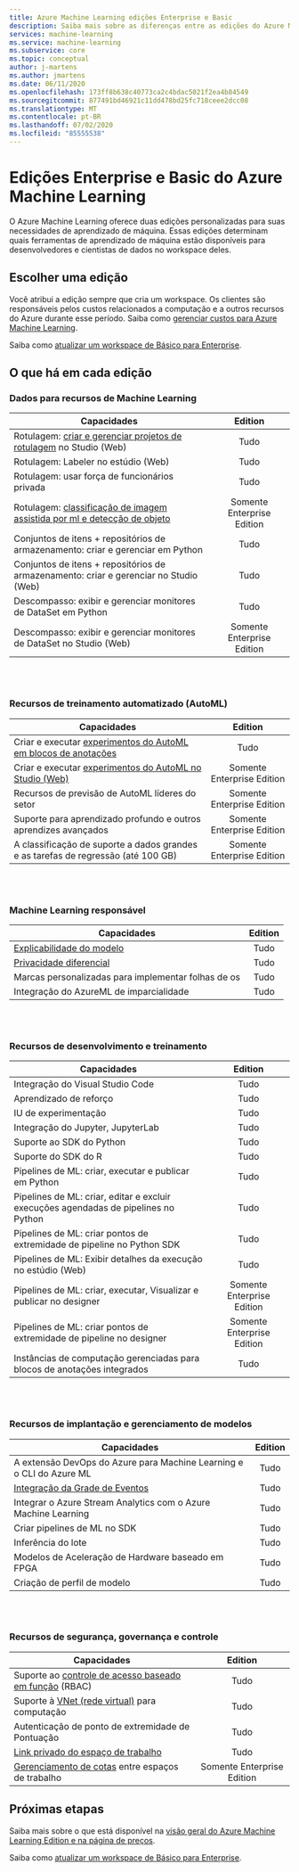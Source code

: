 ```yaml
---
title: Azure Machine Learning edições Enterprise e Basic
description: Saiba mais sobre as diferenças entre as edições do Azure Machine Learning.
services: machine-learning
ms.service: machine-learning
ms.subservice: core
ms.topic: conceptual
author: j-martens
ms.author: jmartens
ms.date: 06/11/2020
ms.openlocfilehash: 173ff8b638c40773ca2c4bdac5021f2ea4b84549
ms.sourcegitcommit: 877491bd46921c11dd478bd25fc718ceee2dcc08
ms.translationtype: MT
ms.contentlocale: pt-BR
ms.lasthandoff: 07/02/2020
ms.locfileid: "85555538"
---
```

# <a name="enterprise-and-basic-editions-of-azure-machine-learning"></a>Edições Enterprise e Basic do Azure Machine Learning 

O Azure Machine Learning oferece duas edições personalizadas para suas necessidades de aprendizado de máquina. Essas edições determinam quais ferramentas de aprendizado de máquina estão disponíveis para desenvolvedores e cientistas de dados no workspace deles.

## <a name="choose-an-edition"></a>Escolher uma edição

Você atribui a edição sempre que cria um workspace. Os clientes são responsáveis pelos custos relacionados a computação e a outros recursos do Azure durante esse período. Saiba como [gerenciar custos para Azure Machine Learning](concept-plan-manage-cost.md).

Saiba como [atualizar um workspace de Básico para Enterprise](how-to-manage-workspace.md#upgrade). 

## <a name="whats-in-each-edition"></a>O que há em cada edição

### <a name="data-for-machine-learning-capabilities"></a>Dados para recursos de Machine Learning  

| Capacidades                     | Edition                 |
|------------------------------------------------------------------------------------|:-----------:|
| Rotulagem: [criar e gerenciar projetos de rotulagem](tutorial-labeling.md) no Studio (Web)                                                | Tudo                     |
| Rotulagem: Labeler no estúdio (Web)                                    | Tudo                     |
| Rotulagem: usar força de funcionários privada                               | Tudo                     |
| Rotulagem: [classificação de imagem assistida por ml e detecção de objeto](how-to-label-images.md)                  | Somente Enterprise Edition |
| Conjuntos de itens + repositórios de armazenamento: criar e gerenciar em Python                       | Tudo                     |
| Conjuntos de itens + repositórios de armazenamento: criar e gerenciar no Studio (Web)                         | Tudo                     |
| Descompasso: exibir e gerenciar monitores de DataSet em Python                           | Tudo                     |
| Descompasso: exibir e gerenciar monitores de DataSet no Studio (Web)                            | Somente Enterprise Edition |


<br/>
<br/>

### <a name="automated-training-capabilities-automl"></a>Recursos de treinamento automatizado (AutoML)

| Capacidades    | Edition                 |
|------------------------------------------------------------------------------------|:-----------:|
| Criar e executar [experimentos do AutoML em blocos de anotações](how-to-configure-auto-train.md)               | Tudo                     |
| Criar e executar [experimentos do AutoML no Studio (Web)](how-to-use-automated-ml-for-ml-models.md)   | Somente Enterprise Edition |
| Recursos de previsão de AutoML líderes do setor             | Somente Enterprise Edition |
| Suporte para aprendizado profundo e outros aprendizes avançados | Somente Enterprise Edition |
| A classificação de suporte a dados grandes e as tarefas de regressão (até 100 GB)                     | Somente Enterprise Edition |


<br/>
<br/>

### <a name="responsible-machine-learning"></a>Machine Learning responsável

| Capacidades    | Edition                 |
|------------------------------------------------------------------------------------|:-----------:|
| [Explicabilidade do modelo](how-to-machine-learning-interpretability-automl.md)                                              | Tudo                     |
| [Privacidade diferencial](how-to-differential-privacy.md)                          | Tudo                     |
| Marcas personalizadas para implementar folhas de os    | Tudo                     |
| Integração do AzureML de imparcialidade                                      | Tudo                     |

<br/>
<br/>


### <a name="build-and-train-capabilities"></a>Recursos de desenvolvimento e treinamento

| Capacidades    | Edition                 |
|------------------------------------------------------------------------------------|:-----------:|
| Integração do Visual Studio Code                                                     | Tudo                     |
| Aprendizado de reforço                                                             | Tudo                     |
| IU de experimentação                                                                 | Tudo                     |
| Integração do Jupyter, JupyterLab                                                    | Tudo                     |
| Suporte ao SDK do Python                                                                 | Tudo                     |
| Suporte do SDK do R                                                                      | Tudo                     |
| Pipelines de ML: criar, executar e publicar em Python                           | Tudo                     |
| Pipelines de ML: criar, editar e excluir execuções agendadas de pipelines no Python| Tudo                     |
| Pipelines de ML: criar pontos de extremidade de pipeline no Python SDK                                   | Tudo                     |
| Pipelines de ML: Exibir detalhes da execução no estúdio (Web)                                              | Tudo                     |
| Pipelines de ML: criar, executar, Visualizar e publicar no designer                  | Somente Enterprise Edition |
| Pipelines de ML: criar pontos de extremidade de pipeline no designer | Somente Enterprise Edition |
| Instâncias de computação gerenciadas para blocos de anotações integrados                                 | Tudo                     |


<br/>
<br/>

### <a name="deployment-and-model-management-capabilities"></a>Recursos de implantação e gerenciamento de modelos

| Capacidades                            | Edition                 |
|------------------------------------------------------------------------------------|:-----------:|
| A extensão DevOps do Azure para Machine Learning e o CLI do Azure ML                 | Tudo                     |
| [Integração da Grade de Eventos](how-to-use-event-grid.md)                                                             | Tudo                     |
| Integrar o Azure Stream Analytics com o Azure Machine Learning                       | Tudo                     |
| Criar pipelines de ML no SDK                                                         | Tudo                     |
| Inferência do lote                                                                  | Tudo                     |
| Modelos de Aceleração de Hardware baseado em FPGA                                             | Tudo                     |
| Criação de perfil de modelo                                                                    | Tudo                     |

<br/>
<br/>

### <a name="security-governance-and-control-capabilities"></a>Recursos de segurança, governança e controle

| Capacidades     | Edition                 |
|------------------------------------------------------------------------------------|:-----------:|
| Suporte ao [controle de acesso baseado em função](how-to-assign-roles.md) (RBAC)                                           | Tudo                     |
| Suporte à [VNet (rede virtual)](how-to-enable-virtual-network.md) para computação                                         | Tudo                     |
| Autenticação de ponto de extremidade de Pontuação                                                    | Tudo                     |
| [Link privado do espaço de trabalho](how-to-configure-private-link.md)                                                            | Tudo                     |
| [Gerenciamento de cotas](how-to-manage-quotas.md) entre espaços de trabalho                                                 | Somente Enterprise Edition |

## <a name="next-steps"></a>Próximas etapas

Saiba mais sobre o que está disponível na [visão geral do Azure Machine Learning Edition e na página de preços](https://azure.microsoft.com/pricing/details/machine-learning/). 

Saiba como [atualizar um workspace de Básico para Enterprise](how-to-manage-workspace.md#upgrade). 

